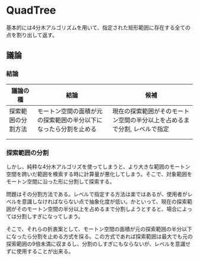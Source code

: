 # QuadTree

基本的には4分木アルゴリズムを用いて、指定された矩形範囲に存在する全ての点を割り出して返す。

## 議論

### 結論

| 議論の種           | 結論                                                         | 候補                                                         |
| ------------------ | ------------------------------------------------------------ | ------------------------------------------------------------ |
| 探索範囲の分割方法 | モートン空間の面積が元の探索範囲の半分以下になったら分割を止める | 現在の探索範囲がそのモートン空間の半分以上を占めるまで分割, レベルで指定 |
|                    |                                                              |                                                              |
|                    |                                                              |                                                              |

### 探索範囲の分割

しかし、純粋な4分木アルゴリズを使ってしまうと、より大きな範囲のモートン空間を跨いだ範囲を検索する時に計算量が悪化してしまう。そこで、対象範囲をモートン空間に沿った形に分割して探索する。

問題はその分割方法である。レベルで指定する方法は楽ではあるが、使用者がレベルを意識しなければならない点で抽象化度が低い。かといって、現在の探索範囲がそのモートン空間の半分以上を占めるまで分割しようとすると、場合によっては分割しすぎになってしまう。

そこで、それらの折衷案として、モートン空間の面積が元の探索範囲の半分以下になったら分割を止める方式を採る。この方式であれば探索範囲は最大でも元の探索範囲の9倍未満に収まるし、分割のしすぎにもならないが、レベルを意識せずに使用することが出来る。